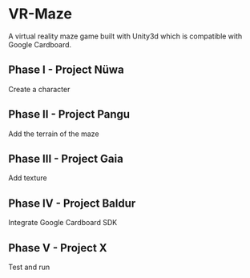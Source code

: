 # VR-Maze
A virtual reality maze game built with Unity3d which is compatible with Google Cardboard.

## Phase I - Project Nüwa
Create a character
## Phase II - Project Pangu
Add the terrain of the maze
## Phase III - Project Gaia
Add texture
## Phase IV - Project Baldur
Integrate Google Cardboard SDK
## Phase V - Project X
Test and run
